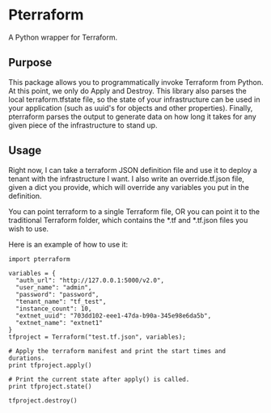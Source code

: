 # Pterraform
A Python wrapper for Terraform.
## Purpose
This package allows you to programmatically invoke Terraform from Python.  At this point, we only do Apply and Destroy.  This library also parses the local terraform.tfstate file, so the state of your infrastructure can be used in your application (such as uuid's for objects and other properties).  Finally, pterraform parses the output to generate data on how long it takes for any given piece of the infrastructure to stand up.

## Usage
Right now, I can take a terraform JSON definition file and use it to deploy a tenant with the infrastructure I want.  I also write an override.tf.json file, given a dict you provide, which will override any variables you put in the definition.

You can point terraform to a single Terraform file, OR you can point it to the traditional Terraform folder, which contains the *.tf and *.tf.json files you wish to use.

Here is an example of how to use it:
```
import pterraform

variables = {
  "auth_url": "http://127.0.0.1:5000/v2.0",
  "user_name": "admin",
  "password": "password",
  "tenant_name": "tf_test",
  "instance_count": 10,
  "extnet_uuid": "703dd102-eee1-47da-b90a-345e98e6da5b",
  "extnet_name": "extnet1"
}
tfproject = Terraform("test.tf.json", variables);

# Apply the terraform manifest and print the start times and durations.
print tfproject.apply()

# Print the current state after apply() is called.
print tfproject.state()

tfproject.destroy()
```


